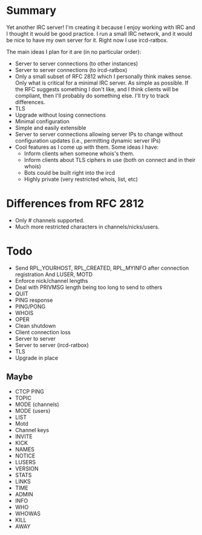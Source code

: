 # Summary

Yet another IRC server! I'm creating it because I enjoy working with IRC and I
thought it would be good practice. I run a small IRC network, and it would be
nice to have my own server for it. Right now I use ircd-ratbox.

The main ideas I plan for it are (in no particular order):

  * Server to server connections (to other instances)
  * Server to server connections (to ircd-ratbox)
  * Only a small subset of RFC 2812 which I personally think makes sense. Only
    what is critical for a minimal IRC server. As simple as possible. If the
    RFC suggests something I don't like, and I think clients will be compliant,
    then I'll probably do something else. I'll try to track differences.
  * TLS
  * Upgrade without losing connections
  * Minimal configuration
  * Simple and easily extensible
  * Server to server connections allowing server IPs to change without
    configuration updates (i.e., permitting dynamic server IPs)
  * Cool features as I come up with them. Some ideas I have:
    * Inform clients when someone whois's them.
    * Inform clients about TLS ciphers in use (both on connect and in their
      whois)
    * Bots could be built right into the ircd
    * Highly private (very restricted whois, list, etc)


# Differences from RFC 2812

  * Only # channels supported.
  * Much more restricted characters in channels/nicks/users.


# Todo

  * Send RPL_YOURHOST, RPL_CREATED, RPL_MYINFO after connection registration
    And LUSER, MOTD
  * Enforce nick/channel lengths
  * Deal with PRIVMSG length being too long to send to others
  * QUIT
  * PING response
  * PING/PONG
  * WHOIS
  * OPER
  * Clean shutdown
  * Client connection loss
  * Server to server
  * Server to server (ircd-ratbox)
  * TLS
  * Upgrade in place


## Maybe
  * CTCP PING
  * TOPIC
  * MODE (channels)
  * MODE (users)
  * LIST
  * Motd
  * Channel keys
  * INVITE
  * KICK
  * NAMES
  * NOTICE
  * LUSERS
  * VERSION
  * STATS
  * LINKS
  * TIME
  * ADMIN
  * INFO
  * WHO
  * WHOWAS
  * KILL
  * AWAY
